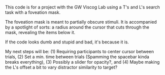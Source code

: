 This code is for a project with the GW Viscog Lab using a T's and L's search task with a foveation mask.

The foveation mask is meant to partially obscure stimuli. 
It is accompanied by a spotlight of sorts: a radius around the cursor that cuts through the mask, revealing the items below it.

If the code looks dumb and stupid and bad, it's because it is.

My next steps will be:
  (1) Requiring participants to center cursor between trials,
  (2) Set a min. time between trials (Spamming the spacebar kinda breaks everything),
  (3) Possibly a slider for opacity?, and
  (4) Maybe making the L's offset a bit to vary distractor similarity to target?
